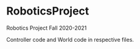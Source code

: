 # RoboticsProject
Robotics Project Fall 2020-2021


Controller code and World code in respective files.
